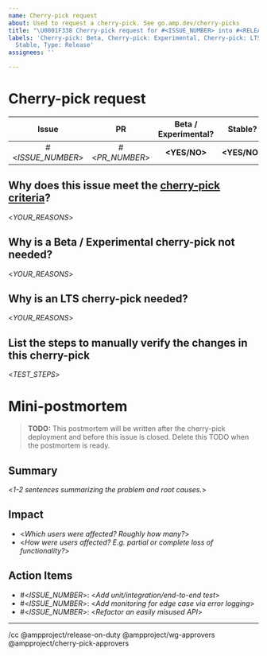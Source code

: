 ```yaml
---
name: Cherry-pick request
about: Used to request a cherry-pick. See go.amp.dev/cherry-picks
title: "\U0001F338 Cherry-pick request for #<ISSUE_NUMBER> into #<RELEASE_ISSUE> (Pending)"
labels: 'Cherry-pick: Beta, Cherry-pick: Experimental, Cherry-pick: LTS, Cherry-pick:
  Stable, Type: Release'
assignees: ''

---
```


<!--
MUST: Replace *everything* in angle brackets in the title AND body of this issue.
MUST: Update issue labels to indicate which channels the cherry-pick is going into.

If you have any questions see the [cherry-pick documentation](https://github.com/ampproject/amphtml/blob/main/docs/contributing-code.md#Cherry-picks).
-->

# Cherry-pick request

<!--
TIP: Cherry-picks into Stable most likely require a cherry-pick into Beta / Experimental too. Otherwise, your fix will be lost when Beta is promoted.
-->

|       Issue       |       PR       | Beta / Experimental? |   Stable?    |     LTS?     | [Release issue](https://github.com/ampproject/amphtml/labels/Type%3A%20Release) |
| :---------------: | :------------: | :------------------: | :----------: | :----------: | ------------------------------------------------------------------------------- |
| #<_ISSUE_NUMBER_> | #<_PR_NUMBER_> |     **<YES/NO>**     | **<YES/NO>** | **<YES/NO>** | #<_RELEASE_ISSUE_>                                                              |

## Why does this issue meet the [cherry-pick criteria](https://github.com/ampproject/amphtml/blob/main/docs/contributing-code.md#Cherry-picks)?

<!--
TIP: Be specific.
-->

<_YOUR_REASONS_>

<!--
CONDITION: Cherry-picking into Stable but _not_ Beta / Experimental. Otherwise, delete.
-->

## Why is a Beta / Experimental cherry-pick not needed?

<_YOUR_REASONS_>

<!--
CONDITION: Cherry-picking into LTS. Otherwise, delete.
-->

## Why is an LTS cherry-pick needed?

<_YOUR_REASONS_>

## List the steps to manually verify the changes in this cherry-pick

<_TEST_STEPS_>

<!--
MUST: Filling out the mini-PM template is required _after_ the deployment of a stable cherry-pick. If this cherry-pick does not include stable, the mini-PM section can be deleted.

MUST: This issue cannot be closed until the mini-PM is written and its action items are completed.
-->

# Mini-postmortem

> **TODO:** This postmortem will be written after the cherry-pick deployment and before this issue is closed. Delete this TODO when the postmortem is ready.

## Summary

<_1-2 sentences summarizing the problem and root causes._>

## Impact

- <_Which users were affected? Roughly how many?_>
- <_How were users affected? E.g. partial or complete loss of functionality?_>

## Action Items

<!--
TIP: How can we:
- Prevent this class of bugs in the future?
- Mitigate impact by detecting them sooner?
- Make investigating these issues easier?
-->

- #<_ISSUE_NUMBER_>: <_Add unit/integration/end-to-end test_>
- #<_ISSUE_NUMBER_>: <_Add monitoring for edge case via error logging_>
- #<_ISSUE_NUMBER_>: <_Refactor an easily misused API_>

---

/cc @ampproject/release-on-duty @ampproject/wg-approvers @ampproject/cherry-pick-approvers
